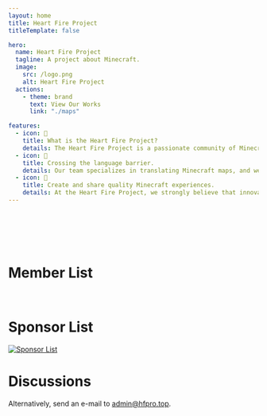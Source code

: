 ```yaml
---
layout: home
title: Heart Fire Project
titleTemplate: false

hero:
  name: Heart Fire Project
  tagline: A project about Minecraft.
  image:
    src: /logo.png
    alt: Heart Fire Project
  actions:
    - theme: brand
      text: View Our Works
      link: "./maps"

features:
  - icon: 🤔
    title: What is the Heart Fire Project?
    details: The Heart Fire Project is a passionate community of Minecraft players. Our mission is to make every Minecraft world understandable and enjoyable to the majority of players through translation and sharing.
  - icon: 🧭
    title: Crossing the language barrier.
    details: Our team specializes in translating Minecraft maps, and we're all committed to making the stories and environments of these worlds more accessible to a wider audience, so that language is no longer a barrier to exploring new worlds.
  - icon: 💝
    title: Create and share quality Minecraft experiences.
    details: At the Heart Fire Project, we strongly believe that innovation and creativity is what drives us forward. We encourage every member to infuse their imagination into the world of Minecraft and create unique maps so that every player can experience a different kind of adventure.
---
```


<script setup>
import Giscus from '@giscus/vue'
import { useData } from 'vitepress'

import { VPTeamMembers } from 'vitepress/theme'
const mail = {svg:'<svg xmlns="http://www.w3.org/2000/svg" viewBox="0 -960 900 900"><path d="M160-160q-33 0-56.5-23.5T80-240v-480q0-33 23.5-56.5T160-800h640q33 0 56.5 23.5T880-720v480q0 33-23.5 56.5T800-160H160Zm320-280L160-640v400h640v-400L480-440Zm0-80 320-200H160l320 200ZM160-640v-80 480-400Z"/></svg>'}
const qq = {svg:'<svg xmlns="http://www.w3.org/2000/svg" xml:space="preserve" viewBox="0 0 512 512"><path d="M454.943 278.922a67.951 67.951 0 0 0-28.276-17.002v-91.254C426.667 76.409 350.258 0 256 0S85.333 76.409 85.333 170.667v91.254a67.929 67.929 0 0 0-28.276 17.002c-26.66 26.662-26.66 69.883 0 96.544l28.276-28.276V358.4c0 47.502 19.418 90.453 50.736 121.392C130.925 489.387 128 500.35 128 512h256c0-11.65-2.925-22.613-8.071-32.208 31.319-30.937 50.737-73.89 50.737-121.392v-11.209l28.276 28.276c26.661-26.662 26.661-69.883.001-96.545M375.467 358.4c0 34.256-14.345 66.045-39.18 88.489a68.22 68.22 0 0 0-20.553-3.156c-25.709 0-48.09 14.218-59.733 35.215-11.643-20.997-34.024-35.215-59.733-35.215a68.153 68.153 0 0 0-20.553 3.156c-24.835-22.444-39.18-54.231-39.18-88.489V145.067c0-42.347 34.453-76.8 76.8-76.8 15.439 0 30.15 4.512 42.667 12.919 12.517-8.407 27.226-12.919 42.667-12.919 42.349 0 76.8 34.453 76.8 76.8V358.4z"/><path d="m256 187.733-51.2 34.134 51.2 51.2 51.2-51.2z"/></svg>'}
const members = [
  {
    avatar: 'https://littleskin.cn/avatar/138166',
    name: 'LittleChest',
    title: 'CUTE',
    desc: "Hungry, hungry, hungry!",
    links: [
      { icon: 'github', link: 'https://github.com/LittleChest' },
      { icon: 'discord', link: 'https://discord.com/users/894903639808831488' },
      { icon: qq, link: 'http://wpa.qq.com/msgrd?uin=2191038130' },
      { icon: 'x', link: 'https://twitter.com/littlechestw' },
      { icon: mail, link: 'mailto:little@littlew.top' }
    ],
    sponsor: "https://afdian.net/a/LittleChest",
    actionText: 'Sponsor'
  },
  {
    avatar: 'https://littleskin.cn/avatar/414892',
    name: 'Beiyao',
    title: 'owner/admin',
    desc: "You can call me 北遥/北药/beiyao",
    links: [
      { icon: 'github', link: 'https://github.com/beiyaohhhc' },
      { icon: 'discord', link: 'https://discord.com/users/844536118895706152' },
      { icon: qq, link: 'http://wpa.qq.com/msgrd?uin=2383615282' },
      { icon: 'x', link: 'https://twitter.com/beiyao5200' },
      { icon: mail, link: 'mailto:beiyao.chen@qq.com' }
    ]
  },
  {
    avatar: 'https://littleskin.cn/avatar/263879',
    name: '1KYR',
    title: 'Translator',
    links: [
      { icon: 'github', link: 'https://github.com/Seayay' },
      { icon: mail, link: 'mailto:1kyr@hfpro.top' }
    ]
  },
  {
    avatar: 'https://littleskin.cn/avatar/415151',
    name: 'HeimNad',
    title: 'Technician',
    desc: "Maximum idlers for the Heart Fire Project",
    links: [
      { icon: 'github', link: 'https://github.com/HeimNad' },
      { icon: qq, link: 'http://wpa.qq.com/msgrd?uin=5278626' },
      { icon: mail, link: 'mailto:5278626@qq.com' }
    ],
    sponsor: "https://payme.heimnad.top",
    actionText: 'Sponsor'
  },
  {
    avatar: 'https://littleskin.cn/avatar/364649',
    name: 'P1ge0nLee0',
    title: 'Handyman/Translator/\nPublicist',
    desc: "Coo coo coo, coo coo coo coo coo coo coo coo coo coo coo coo coo coo coo coo.",
    links: [
      { icon: 'github', link: 'https://github.com/GGHePinGG' },
      { icon: 'discord', link: 'https://discord.com/users/843090662350127114' },
      { icon: qq, link: 'http://wpa.qq.com/msgrd?uin=1434230923' },
      { icon: 'x', link: 'https://twitter.com/IamHePingGe' },
      { icon: 'youtube', link: 'https://www.youtube.com/@P1ge0nLee0' },
      { icon: mail, link: 'mailto:me@lee0p1ge0n.top' }
    ]
  },
  {
    avatar: 'https://littleskin.cn/avatar/player/Rsrsr',
    name: 'Roser / Rsrsr',
    title: 'Art/Translator/Datapack/\nArchitecture/Planner',
    desc: "The Other Side = Top Laborer",
    links: [
      { icon: 'github', link: 'https://github.com/Roser7419' },
      { icon: qq, link: 'http://wpa.qq.com/msgrd?uin=3374287798' },
      { icon: mail, link: 'mailto:Roser@7419.studio' }
    ]
  },
  {
    avatar: 'https://littleskin.cn/avatar/player/XieXiLin',
    name: 'uı̣ꓶı̣Xǝı̣X',
    title: 'Handyman/Translator',
    links: [
      { icon: 'github', link: 'https://github.com/XieXiLin2' },
      { icon: mail, link: 'mailto:support@xiexilin.com' }
    ]
  },
  {
    avatar: 'https://littleskin.cn/avatar/player/SmallSkrua',
    name: 'ILY.樱',
    title: 'Planner',
    links: [
      { icon: 'github', link: 'https://github.com/SmallSkrua' },
      { icon: mail, link: 'mailto:1436924406@qq.com' }
    ]
  }
]

if (useData().isDark.value === true) {
  var giscus_theme = "dark"
} else {
  var giscus_theme = "light"
}
var giscus_theme
</script>
<br />
<br />
<br />
<br />

# Member List

<VPTeamMembers size="small" :members="members" />

<br />

# Sponsor List

[![Sponsor List](https://afdian.hfpro.top/sponsor.svg)](https://afdian.net/a/HfPro)

# Discussions

<Giscus
  repo="Heart-Fire-Project/.github"
  repoId="R_kgDOLY_Opg"
  mapping="number"
  term="1"
  reactionsEnabled="1"
  inputPosition="top"
  :theme=giscus_theme
  lang="en"
/>

Alternatively, send an e-mail to [admin@hfpro.top](mailto:admin@hfpro.top).
